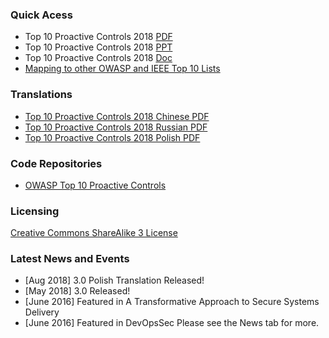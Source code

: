 ### Quick Acess 
* Top 10 Proactive Controls 2018 [PDF](https://github.com/OWASP/www-project-proactive-controls/blob/master/2018/OWASP_Top_10_Proactive_Controls_V3.pdf) 
* Top 10 Proactive Controls 2018 [PPT](https://github.com/OWASP/www-project-proactive-controls/blob/master/2018/OWASP_Top_Ten_Proactive_Controls_v3.pptx)
* Top 10 Proactive Controls 2018 [Doc](https://github.com/OWASP/www-project-proactive-controls/blob/master/2018/OWASP_Top_10_Proactive_Controls_V3.docx)
* [Mapping to other OWASP and IEEE Top 10 Lists](https://github.com/OWASP/www-project-proactive-controls/blob/master/2018/OWASP-OPC-IEEEE-OTop10-OTMobTop10-ssdf.pdf)

### Translations 
* [Top 10 Proactive Controls 2018 Chinese PDF](https://github.com/OWASP/www-project-proactive-controls/blob/master/2018/OWASP_Top_10_Proactive_Controls_V3_Chinese.pdf)
* [Top 10 Proactive Controls 2018 Russian PDF](https://github.com/OWASP/www-project-proactive-controls/blob/master/2018/Owasp-top-10-proactive-controls-2018-russian.pdf)
* [Top 10 Proactive Controls 2018 Polish PDF](https://github.com/OWASP/www-project-proactive-controls/blob/master/2018/OWASP_TOP_10_Proactive_Controls_2018_V3_PL.pdf)  

### Code Repositories
* [OWASP Top 10 Proactive Controls](https://github.com/OWASP/www-project-proactive-controls/)

### Licensing
[Creative Commons ShareAlike 3 License](https://creativecommons.org/licenses/by-sa/3.0/us/)

### Latest News and Events
* [Aug 2018] 3.0 Polish Translation Released!
* [May 2018] 3.0 Released!
* [June 2016] Featured in A Transformative Approach to Secure Systems Delivery
* [June 2016] Featured in DevOpsSec
Please see the News tab for more.
